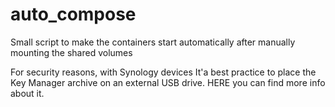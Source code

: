 # auto_compose
Small script to make the containers start automatically after manually mounting the shared volumes

For security reasons, with Synology devices It'a best practice to place the Key Manager archive on an external USB drive.
HERE you can find more info about it.

